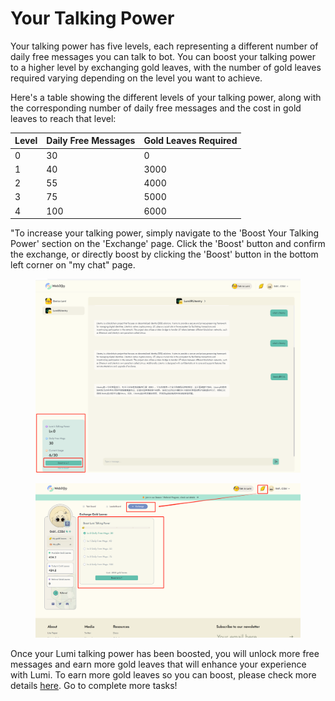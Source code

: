 # Your Talking Power

Your talking power has five levels, each representing a different number of daily free messages you can talk to bot. You can boost your talking power to a higher level by exchanging gold leaves, with the number of gold leaves required varying depending on the level you want to achieve.

Here's a table showing the different levels of your talking power, along with the corresponding number of daily free messages and the cost in gold leaves to reach that level:

| Level | Daily Free Messages | Gold Leaves Required |
| ----- | ------------------- | -------------------- |
| 0     | 30                  | 0                    |
| 1     | 40                  | 3000                 |
| 2     | 55                  | 4000                 |
| 3     | 75                  | 5000                 |
| 4     | 100                 | 6000                 |

"To increase your talking power, simply navigate to the 'Boost Your Talking Power' section on the 'Exchange' page. Click the 'Boost' button and confirm the exchange, or directly boost by clicking the 'Boost' button in the bottom left corner on "my chat" page.

<figure><img src="../../.gitbook/assets/1689595110632.png" alt=""><figcaption></figcaption></figure>

<figure><img src="../../.gitbook/assets/1689595206430.png" alt=""><figcaption></figcaption></figure>



Once your Lumi talking power has been boosted, you will unlock more free messages and earn more gold leaves that will enhance your experience with Lumi. To earn more gold leaves so you can boost, please check more details [here](../gold-leaves-market/). Go to complete more tasks!





